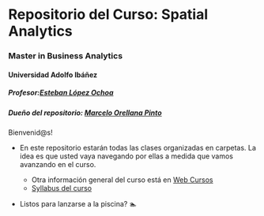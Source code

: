 # Repositorio del Curso: Spatial Analytics
### Master in  Business Analytics
#### Universidad Adolfo Ibáñez
##### Profesor:[Esteban López Ochoa](https://estebanlp.github.io/mywebsite/index.html)
##### Dueño del repositorio: [Marcelo Orellana Pinto](https://github.com/marcelofforellana)
Bienvenid@s!

- En este repositorio estarán todas las clases organizadas en carpetas. La idea es que usted vaya navegando por ellas a medida que vamos avanzando en el curso. 
    * Otra información general del curso está en [Web Cursos](https://webcursos.uai.cl) 
    * [Syllabus del curso](Syllabus_SpatialAnalytics_UAI_LopezE.pdf)

- Listos para lanzarse a la piscina? :swimmer:
